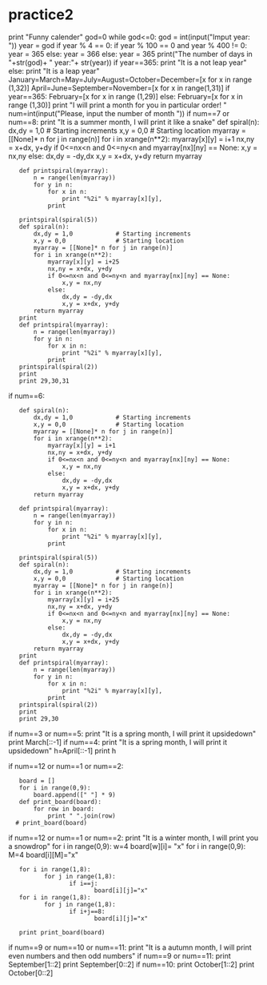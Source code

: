 practice2
======
print "Funny calender"
god=0
while god<=0:
       god = int(input("Imput year: "))
year = god
if year % 4 == 0:
	if year % 100 == 0 and year % 400 != 0:
		year = 365
	else:
		year = 366
else:
	year = 365
print("The number of days in "+str(god)+ " year:"+ str(year))
if year==365:
        print "It is a not leap year"
else:
        print "It is  a leap year"
January=March=May=July=August=October=December=[x for x in range (1,32)]
April=June=September=November=[x for x in range(1,31)]
if year==365:
        February=[x for x in range (1,29)]
else:
        February=[x for x in range (1,30)]
print "I will print a month for you in particular order! "
num=int(input("Please, input the number of month  "))
if num==7 or num==8:
       print "It is a summer month, I will print it like a snake"
       def spiral(n):
           dx,dy = 1,0            # Starting increments
           x,y = 0,0              # Starting location
           myarray = [[None]* n for j in range(n)]
           for i in xrange(n**2):
               myarray[x][y] = i+1
               nx,ny = x+dx, y+dy
               if 0<=nx<n and 0<=ny<n and myarray[nx][ny] == None:
                   x,y = nx,ny
               else:
                   dx,dy = -dy,dx
                   x,y = x+dx, y+dy
           return myarray
 
       def printspiral(myarray):
           n = range(len(myarray))
           for y in n:
               for x in n:
                   print "%2i" % myarray[x][y],
               print
 
       printspiral(spiral(5))
       def spiral(n):
           dx,dy = 1,0            # Starting increments
           x,y = 0,0              # Starting location
           myarray = [[None]* n for j in range(n)]
           for i in xrange(n**2):
               myarray[x][y] = i+25
               nx,ny = x+dx, y+dy
               if 0<=nx<n and 0<=ny<n and myarray[nx][ny] == None:
                   x,y = nx,ny
               else:
                   dx,dy = -dy,dx
                   x,y = x+dx, y+dy
           return myarray
       print  
       def printspiral(myarray):
           n = range(len(myarray))
           for y in n:
               for x in n:
                   print "%2i" % myarray[x][y],
               print
       printspiral(spiral(2))
       print
       print 29,30,31

if num==6:
       
       def spiral(n):
           dx,dy = 1,0            # Starting increments
           x,y = 0,0              # Starting location
           myarray = [[None]* n for j in range(n)]
           for i in xrange(n**2):
               myarray[x][y] = i+1
               nx,ny = x+dx, y+dy
               if 0<=nx<n and 0<=ny<n and myarray[nx][ny] == None:
                   x,y = nx,ny
               else:
                   dx,dy = -dy,dx
                   x,y = x+dx, y+dy
           return myarray
 
       def printspiral(myarray):
           n = range(len(myarray))
           for y in n:
               for x in n:
                   print "%2i" % myarray[x][y],
               print
 
       printspiral(spiral(5))
       def spiral(n):
           dx,dy = 1,0            # Starting increments
           x,y = 0,0              # Starting location
           myarray = [[None]* n for j in range(n)]
           for i in xrange(n**2):
               myarray[x][y] = i+25
               nx,ny = x+dx, y+dy
               if 0<=nx<n and 0<=ny<n and myarray[nx][ny] == None:
                   x,y = nx,ny
               else:
                   dx,dy = -dy,dx
                   x,y = x+dx, y+dy
           return myarray
       print  
       def printspiral(myarray):
           n = range(len(myarray))
           for y in n:
               for x in n:
                   print "%2i" % myarray[x][y],
               print
       printspiral(spiral(2))
       print
       print 29,30

if num==3  or num==5:
       print "It is a spring month, I will print it upsidedown"
       print March[::-1]
if num==4:
       print "It is a spring month, I will print it upsidedown"
       h=April[::-1]
       print h
       
if num==12 or num==1 or num==2:

       board = []
       for i in range(0,9):
           board.append([" "] * 9)
       def print_board(board):
           for row in board:
               print " ".join(row)
      # print_board(board) 
if num==12 or num==1 or num==2:
       print "It is a winter month, I will print you a snowdrop"
       for i in range(0,9):
              w=4
              board[w][i]= "x"
       for i in range(0,9):
              M=4
              board[i][M]="x"
              
       for i in range(1,8):
              for j in range(1,8):
                     if i==j:
                            board[i][j]="x"
       for i in range(1,8):
              for j in range(1,8):
                     if i+j==8:
                            board[i][j]="x"
                            
       print print_board(board)
if num==9 or num==10 or num==11:
       print "It is a autumn month, I will print even numbers and then odd numbers"
if num==9 or num==11:
       print September[1::2]
       print September[0::2]
if num==10:
       print October[1::2]
       print October[0::2]
